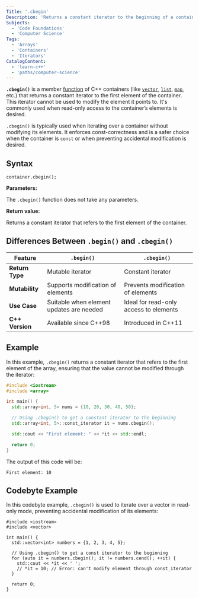 ```yaml
---
Title: '.cbegin'
Description: 'Returns a constant iterator to the beginning of a container.'
Subjects:
  - 'Code Foundations'
  - 'Computer Science'
Tags:
  - 'Arrays'
  - 'Containers'
  - 'Iterators'
CatalogContent:
  - 'learn-c++'
  - 'paths/computer-science'
---
```


**`.cbegin()`** is a member [function](https://www.codecademy.com/resources/docs/cpp/functions) of C++ containers (like [`vector`](https://www.codecademy.com/resources/docs/cpp/vectors), [`list`](https://www.codecademy.com/resources/docs/cpp/list), [`map`](https://www.codecademy.com/resources/docs/cpp/maps), etc.) that returns a constant iterator to the first element of the container. This iterator cannot be used to modify the element it points to. It's commonly used when read-only access to the container’s elements is desired.

`.cbegin()` is typically used when iterating over a container without modifying its elements. It enforces const-correctness and is a safer choice when the container is `const` or when preventing accidental modification is desired.

## Syntax

```pseudo
container.cbegin();
```

**Parameters:**

The `.cbegin()` function does not take any parameters.

**Return value:**

Returns a constant iterator that refers to the first element of the container.

## Differences Between `.begin()` and `.cbegin()`

| Feature         | `.begin()`                               | `.cbegin()`                            |
| --------------- | ---------------------------------------- | -------------------------------------- |
| **Return Type** | Mutable iterator                         | Constant iterator                      |
| **Mutability**  | Supports modification of elements        | Prevents modification of elements      |
| **Use Case**    | Suitable when element updates are needed | Ideal for read-only access to elements |
| **C++ Version** | Available since C++98                    | Introduced in C++11                    |

## Example

In this example, `.cbegin()` returns a constant iterator that refers to the first element of the array, ensuring that the value cannot be modified through the iterator:

```cpp
#include <iostream>
#include <array>

int main() {
  std::array<int, 5> nums = {10, 20, 30, 40, 50};

  // Using .cbegin() to get a constant iterator to the beginning
  std::array<int, 5>::const_iterator it = nums.cbegin();

  std::cout << "First element: " << *it << std::endl;

  return 0;
}
```

The output of this code will be:

```shell
First element: 10
```

## Codebyte Example

In this codebyte example, `.cbegin()` is used to iterate over a vector in read-only mode, preventing accidental modification of its elements:

```codebyte/cpp
#include <iostream>
#include <vector>

int main() {
  std::vector<int> numbers = {1, 2, 3, 4, 5};

  // Using .cbegin() to get a const iterator to the beginning
  for (auto it = numbers.cbegin(); it != numbers.cend(); ++it) {
    std::cout << *it << ' ';
    // *it = 10; // Error: can't modify element through const_iterator
  }

  return 0;
}
```
